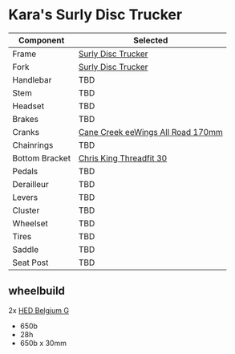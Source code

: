 # Kara's Surly Disc Trucker

| Component | Selected |
| --------- | ----- |
| Frame | [Surly Disc Trucker](https://surlybikes.com/bikes/disc_trucker) |
| Fork | [Surly Disc Trucker](https://surlybikes.com/bikes/disc_trucker) |
| Handlebar | TBD |
| Stem | TBD |
| Headset | TBD |
| Brakes | TBD |
| Cranks | [Cane Creek eeWings All Road 170mm](https://canecreek.com/product/eewings-all-road/) |
| Chainrings | TBD |
| Bottom Bracket | [Chris King Threadfit 30](https://chrisking.com/collections/threadfit-30) |
| Pedals | TBD |
| Derailleur | TBD |
| Levers | TBD |
| Cluster | TBD |
| Wheelset | TBD |
| Tires | TBD |
| Saddle | TBD |
| Seat Post | TBD |

## wheelbuild

2x [HED Belgium G](https://store.hedcycling.com/belgium-g/)
* 650b
* 28h
* 650b x 30mm
